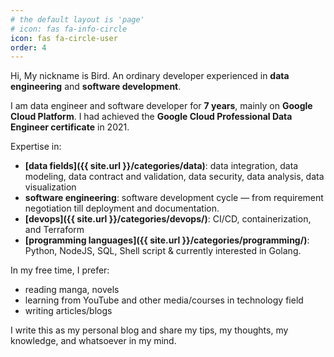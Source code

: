 ```yaml
---
# the default layout is 'page'
# icon: fas fa-info-circle
icon: fas fa-circle-user
order: 4
---
```

Hi, My nickname is Bird. An ordinary developer experienced in **data engineering** and **software development**.

I am data engineer and software developer for **7 years**, mainly on **Google Cloud Platform**. I had achieved the **Google Cloud Professional Data Engineer certificate** in 2021.

Expertise in:

- **[data fields]({{ site.url }}/categories/data)**: data integration, data modeling, data contract and validation, data security, data analysis, data visualization
- **software engineering**: software development cycle — from requirement negotiation till deployment and documentation.
- **[devops]({{ site.url }}/categories/devops/)**: CI/CD, containerization, and Terraform
- **[programming languages]({{ site.url }}/categories/programming/)**: Python, NodeJS, SQL, Shell script & currently interested in Golang.

In my free time, I prefer:

- reading manga, novels
- learning from YouTube and other media/courses in technology field
- writing articles/blogs

I write this as my personal blog and share my tips, my thoughts, my knowledge, and whatsoever in my mind.

<style>
.contact-icons {
  display: flex;
  justify-content: space-evenly;
  max-width: 60%;
  margin: auto;
  margin-top: 5rem;
  
  a.contact {
    font-size: 2rem;
    color: inherit;
  }
  a.contact:hover {
    color: #2780e6;
    border-bottom: none;
  }
}
</style>
<div class="contact-icons">
  <a class="contact" href="mailto:contact@bluebirz.net" title="Email"><i class="fa-solid fa-envelope"></i></a>
  <a class="contact" href="https://github.com/bluebirz" title="Github"><i class="fa-brands fa-github"></i></a>
  <a class="contact" href="https://www.goodreads.com/user/show/31431398-bluebirz" title="Goodreads"><i class="fa-brands fa-goodreads-g"></i></a>
  <a class="contact" href="https://www.linkedin.com/in/bluebirz/" title="LinkedIn"><i class="fa-brands fa-linkedin-in"></i></a>
  <a class="contact" href="https://medium.com/@bluebirz" title="Medium"><i class="fa-brands fa-medium"></i></a>
  <a class="contact" href="https://www.youtube.com/@bluebirz" title="YouTube"><i class="fa-brands fa-youtube"></i></a>
</div>
